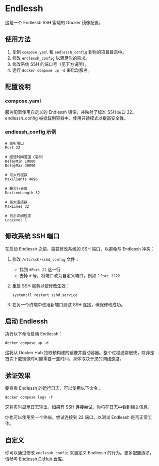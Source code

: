 # Endlessh

这是一个 Endlessh SSH 蜜罐的 Docker 镜像配置。

## 使用方法

1. 复制 `compose.yaml` 和 `endlessh_config` 到你的项目目录中。
2. 修改 `endlessh_config` 以满足你的需求。
3. 修改系统 SSH 的端口号（见下方说明）。
4. 运行 `docker compose up -d` 来启动服务。

## 配置说明

### compose.yaml

服务配置使用自定义的 Endlessh 镜像，并映射了标准 SSH 端口 22。endlessh_config 被挂载到容器中，使用只读模式以提高安全性。

### endlessh_config 示例

```
# 监听端口
Port 22

# 延迟时间范围（毫秒）
DelayMin 10000
DelayMax 30000

# 最大线程数
MaxClients 4096

# 最大行长度
MaxLineLength 32

# 最大连接数
MaxLines 32

# 日志详细程度
LogLevel 1

```

## 修改系统 SSH 端口

在启动 Endlessh 之前，需要修改系统的 SSH 端口，以避免与 Endlessh 冲突：

1. 修改 `/etc/ssh/sshd_config` 文件：
   - 找到 `#Port 22` 这一行
   - 去掉 `#` 号，将端口改为自定义端口，例如：`Port 2222`

2. 重启 SSH 服务以使修改生效：
   ```
   systemctl restart sshd.service
   ```

3. 在另一个终端中使用新端口测试 SSH 连接，确保修改成功。

## 启动 Endlessh

执行以下命令启动 Endlessh：

```
docker compose up -d
```

这将从 Docker Hub 拉取预构建的镜像并启动容器。整个过程通常很快，除非是首次下载镜像时可能需要一些时间，具体取决于您的网络速度。

## 验证效果

要查看 Endlessh 的运行日志，可以使用以下命令：

```
docker compose logs -f
```

这将实时显示日志输出。如果有 SSH 连接尝试，你将在日志中看到相关信息。

你也可以使用另一个终端，尝试连接到 22 端口，以测试 Endlessh 是否正常工作。

## 自定义

你可以通过修改 `endlessh_config` 来自定义 Endlessh 的行为。更多配置选项，请参考 [Endlessh GitHub 仓库](https://github.com/skeeto/endlessh)。
